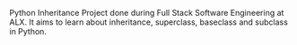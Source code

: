 Python Inheritance
Project done during Full Stack Software Engineering at ALX. It aims to learn about inheritance, superclass, baseclass and subclass in Python.
